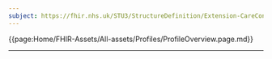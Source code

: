 ```yaml
---
subject: https://fhir.nhs.uk/STU3/StructureDefinition/Extension-CareConnect-GPC-PrescribingAgency-1
---
```


{{page:Home/FHIR-Assets/All-assets/Profiles/ProfileOverview.page.md}}

---